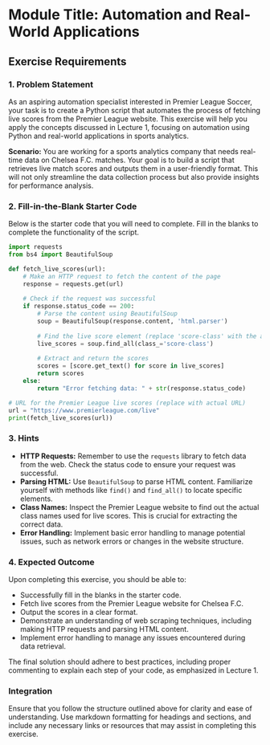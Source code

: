 # Module Title: Automation and Real-World Applications

## Exercise Requirements

### 1. Problem Statement
As an aspiring automation specialist interested in Premier League Soccer, your task is to create a Python script that automates the process of fetching live scores from the Premier League website. This exercise will help you apply the concepts discussed in Lecture 1, focusing on automation using Python and real-world applications in sports analytics.

**Scenario:** You are working for a sports analytics company that needs real-time data on Chelsea F.C. matches. Your goal is to build a script that retrieves live match scores and outputs them in a user-friendly format. This will not only streamline the data collection process but also provide insights for performance analysis.

### 2. Fill-in-the-Blank Starter Code
Below is the starter code that you will need to complete. Fill in the blanks to complete the functionality of the script.

```python
import requests
from bs4 import BeautifulSoup

def fetch_live_scores(url):
    # Make an HTTP request to fetch the content of the page
    response = requests.get(url)
    
    # Check if the request was successful
    if response.status_code == 200:
        # Parse the content using BeautifulSoup
        soup = BeautifulSoup(response.content, 'html.parser')
        
        # Find the live score element (replace 'score-class' with the actual class name)
        live_scores = soup.find_all(class_='score-class')
        
        # Extract and return the scores
        scores = [score.get_text() for score in live_scores]
        return scores
    else:
        return "Error fetching data: " + str(response.status_code)

# URL for the Premier League live scores (replace with actual URL)
url = "https://www.premierleague.com/live"
print(fetch_live_scores(url))
```

### 3. Hints
- **HTTP Requests:** Remember to use the `requests` library to fetch data from the web. Check the status code to ensure your request was successful.
- **Parsing HTML:** Use `BeautifulSoup` to parse HTML content. Familiarize yourself with methods like `find()` and `find_all()` to locate specific elements.
- **Class Names:** Inspect the Premier League website to find out the actual class names used for live scores. This is crucial for extracting the correct data.
- **Error Handling:** Implement basic error handling to manage potential issues, such as network errors or changes in the website structure.

### 4. Expected Outcome
Upon completing this exercise, you should be able to:
- Successfully fill in the blanks in the starter code.
- Fetch live scores from the Premier League website for Chelsea F.C.
- Output the scores in a clear format.
- Demonstrate an understanding of web scraping techniques, including making HTTP requests and parsing HTML content.
- Implement error handling to manage any issues encountered during data retrieval.

The final solution should adhere to best practices, including proper commenting to explain each step of your code, as emphasized in Lecture 1.

### Integration
Ensure that you follow the structure outlined above for clarity and ease of understanding. Use markdown formatting for headings and sections, and include any necessary links or resources that may assist in completing this exercise.